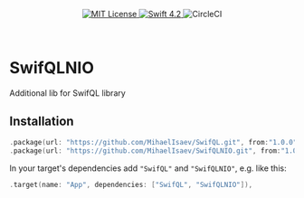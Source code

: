 <p align="center">
    <a href="LICENSE">
        <img src="https://img.shields.io/badge/license-MIT-brightgreen.svg" alt="MIT License">
    </a>
    <a href="https://swift.org">
        <img src="https://img.shields.io/badge/swift-4.2-brightgreen.svg" alt="Swift 4.2">
    </a>
    <img src="https://circleci.com/gh/MihaelIsaev/SwifQLNIO.svg?style=svg" alt="CircleCI">
</p>

<br>

# SwifQLNIO

Additional lib for SwifQL library

## Installation

```swift
.package(url: "https://github.com/MihaelIsaev/SwifQL.git", from:"1.0.0"),
.package(url: "https://github.com/MihaelIsaev/SwifQLNIO.git", from:"1.0.0"),
```
In your target's dependencies add `"SwifQL"` and `"SwifQLNIO"`, e.g. like this:
```swift
.target(name: "App", dependencies: ["SwifQL", "SwifQLNIO"]),
```
